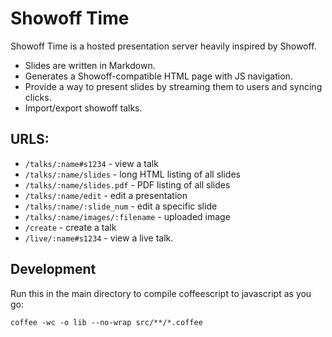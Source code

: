 # Showoff Time

Showoff Time is a hosted presentation server heavily inspired by Showoff.

* Slides are written in Markdown.
* Generates a Showoff-compatible HTML page with JS navigation.
* Provide a way to present slides by streaming them to users and syncing clicks.
* Import/export showoff talks.

## URLS:

* `/talks/:name#s1234` - view a talk
* `/talks/:name/slides` - long HTML listing of all slides
* `/talks/:name/slides.pdf` - PDF listing of all slides
* `/talks/:name/edit` - edit a presentation
* `/talks/:name/:slide_num` - edit a specific slide
* `/talks/:name/images/:filename` - uploaded image
* `/create` - create a talk
* `/live/:name#s1234` - view a live talk.

## Development

Run this in the main directory to compile coffeescript to javascript as you go:

    coffee -wc -o lib --no-wrap src/**/*.coffee